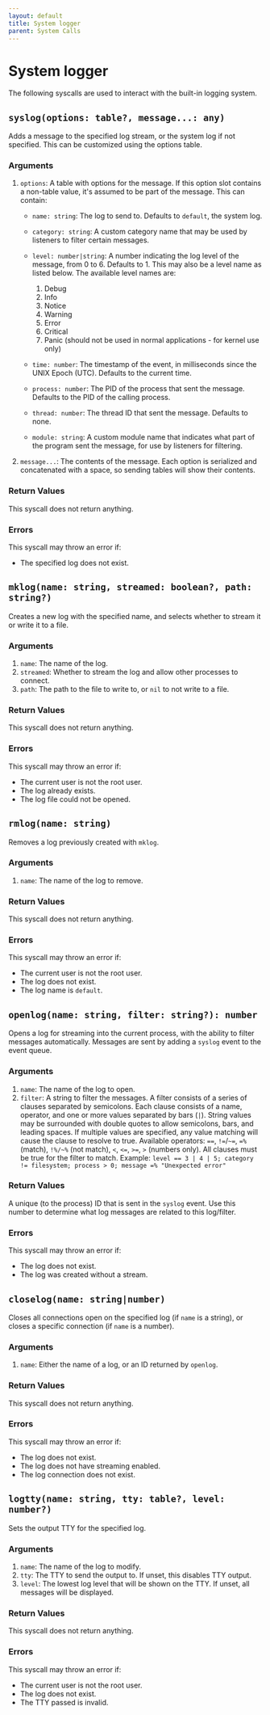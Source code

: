 ```yaml
---
layout: default
title: System logger
parent: System Calls
---
```


# System logger
The following syscalls are used to interact with the built-in logging system.

## `syslog(options: table?, message...: any)`
Adds a message to the specified log stream, or the system log if not specified. This can be customized using the options table.

### Arguments
1. `options`: A table with options for the message. If this option slot contains a non-table value, it's assumed to be part of the message. This can contain:
    * `name: string`: The log to send to. Defaults to `default`, the system log.
    * `category: string`: A custom category name that may be used by listeners to filter certain messages.
    * `level: number|string`: A number indicating the log level of the message, from 0 to 6. Defaults to 1. This may also be a level name as listed below. The available level names are:
        <ol style="counter-set: sub-counter -1">
        <li>Debug</li>
        <li>Info</li>
        <li>Notice</li>
        <li>Warning</li>
        <li>Error</li>
        <li>Critical</li>
        <li>Panic (should not be used in normal applications - for kernel use only)</li>
        </ol>
        
    * `time: number`: The timestamp of the event, in milliseconds since the UNIX Epoch (UTC). Defaults to the current time.
    * `process: number`: The PID of the process that sent the message. Defaults to the PID of the calling process.
    * `thread: number`: The thread ID that sent the message. Defaults to none.
    * `module: string`: A custom module name that indicates what part of the program sent the message, for use by listeners for filtering.
2. `message...`: The contents of the message. Each option is serialized and concatenated with a space, so sending tables will show their contents.

### Return Values
This syscall does not return anything.

### Errors
This syscall may throw an error if:
* The specified log does not exist.

## `mklog(name: string, streamed: boolean?, path: string?)`
Creates a new log with the specified name, and selects whether to stream it or write it to a file.

### Arguments
1. `name`: The name of the log.
2. `streamed`: Whether to stream the log and allow other processes to connect.
3. `path`: The path to the file to write to, or `nil` to not write to a file.

### Return Values
This syscall does not return anything.

### Errors
This syscall may throw an error if:
* The current user is not the root user.
* The log already exists.
* The log file could not be opened.

## `rmlog(name: string)`
Removes a log previously created with `mklog`.

### Arguments
1. `name`: The name of the log to remove.

### Return Values
This syscall does not return anything.

### Errors
This syscall may throw an error if:
* The current user is not the root user.
* The log does not exist.
* The log name is `default`.

## `openlog(name: string, filter: string?): number`
Opens a log for streaming into the current process, with the ability to filter messages automatically. Messages are sent by adding a `syslog` event to the event queue.

### Arguments
1. `name`: The name of the log to open.
2. `filter`: A string to filter the messages.
    A filter consists of a series of clauses separated by semicolons.
    Each clause consists of a name, operator, and one or more values separated by bars (`|`).
    String values may be surrounded with double quotes to allow semicolons, bars, and leading spaces.
    If multiple values are specified, any value matching will cause the clause to resolve to true.
    Available operators: `==`, `!=`/`~=`, `=%` (match), `!%/~%` (not match), `<`, `<=`, `>=`, `>` (numbers only).
    All clauses must be true for the filter to match.
    Example: `level == 3 | 4 | 5; category != filesystem; process > 0; message =% "Unexpected error"`

### Return Values
A unique (to the process) ID that is sent in the `syslog` event. Use this number to determine what log messages are related to this log/filter.

### Errors
This syscall may throw an error if:
* The log does not exist.
* The log was created without a stream.

## `closelog(name: string|number)`
Closes all connections open on the specified log (if `name` is a string), or closes a specific connection (if `name` is a number).

### Arguments
1. `name`: Either the name of a log, or an ID returned by `openlog`.

### Return Values
This syscall does not return anything.

### Errors
This syscall may throw an error if:
* The log does not exist.
* The log does not have streaming enabled.
* The log connection does not exist.

## `logtty(name: string, tty: table?, level: number?)`
Sets the output TTY for the specified log.

### Arguments
1. `name`: The name of the log to modify.
2. `tty`: The TTY to send the output to. If unset, this disables TTY output.
3. `level`: The lowest log level that will be shown on the TTY. If unset, all messages will be displayed.

### Return Values
This syscall does not return anything.

### Errors
This syscall may throw an error if:
* The current user is not the root user.
* The log does not exist.
* The TTY passed is invalid.